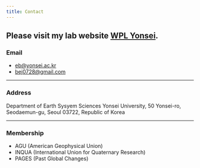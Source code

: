 ```yaml
---
title: Contact
---
```


## **Please visit my lab website [WPL Yonsei](https://geoecology.netlify.app/).**

### Email

* eb@yonsei.ac.kr
* bej0728@gmail.com

---

### Address

Department of Earth Sysyem Sciences
Yonsei University, 50 Yonsei-ro, Seodaemun-gu,
Seoul 03722, Republic of Korea

---

### Membership

* AGU (American Geophysical Union)
* INQUA (International Union for Quaternary Research)
* PAGES (Past Global Changes)
